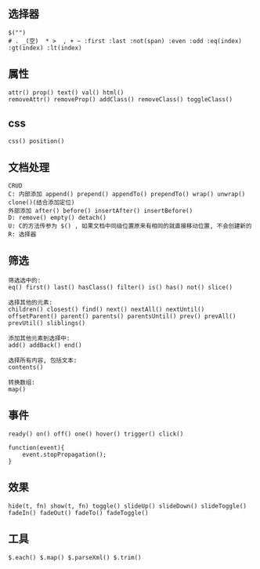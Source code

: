 ## 选择器
	$("")
	# . _(空)  * >  , + ~ :first :last :not(span) :even :odd :eq(index) :gt(index) :lt(index)

## 属性

	attr() prop() text() val() html()
	removeAttr() removeProp() addClass() removeClass() toggleClass()

## css

	css() position()

## 文档处理

	CRUD
	C: 内部添加 append() prepend() appendTo() prependTo() wrap() unwrap() clone()(结合添加定位)
	外部添加 after() before() insertAfter() insertBefore() 
	D: remove() empty() detach()
	U: C的方法传参为 $() , 如果文档中同级位置原来有相同的就直接移动位置, 不会创建新的
	R: 选择器

## 筛选

	筛选选中的:
	eq() first() last() hasClass() filter() is() has() not() slice() 

	选择其他的元素:
	children() closest() find() next() nextAll() nextUntil() offsetParent() parent() parents() parentsUntil() prev() prevAll() prevUtil() sliblings() 

	添加其他元素到选择中:
	add() addBack() end()

	选择所有内容, 包括文本:
	contents()

	转换数组:
	map()

## 事件

	ready() on() off() one() hover() trigger() click()

	function(event){
		event.stopPropagation();
	}

## 效果

	hide(t, fn) show(t, fn) toggle() slideUp() slideDown() slideToggle() fadeIn() fadeOut() fadeTo() fadeToggle() 

## 工具

	$.each() $.map() $.parseXml() $.trim()
